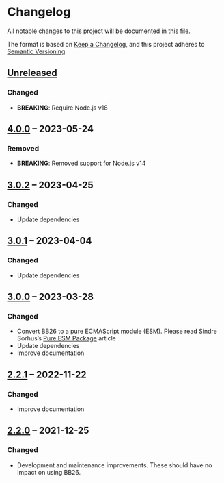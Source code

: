# Changelog

All notable changes to this project will be documented in this file.

The format is based on [Keep a Changelog](https://keepachangelog.com/en/1.0.0/),
and this project adheres to [Semantic Versioning](https://semver.org/spec/v2.0.0.html).

## [Unreleased](https://github.com/patrik-csak/BB26/compare/v4.0.0...HEAD)

### Changed

- **BREAKING**: Require Node.js v18

## [4.0.0](https://github.com/patrik-csak/BB26/compare/v3.0.2...v4.0.0) – 2023-05-24

### Removed

- **BREAKING**: Removed support for Node.js v14

## [3.0.2](https://github.com/patrik-csak/BB26/compare/v3.0.1...v3.0.2) – 2023-04-25

### Changed

- Update dependencies

## [3.0.1](https://github.com/patrik-csak/BB26/compare/v3.0.0...v3.0.1) – 2023-04-04

### Changed

- Update dependencies

## [3.0.0](https://github.com/patrik-csak/BB26/compare/v2.2.1...v3.0.0) – 2023-03-28

### Changed

- Convert BB26 to a pure ECMAScript module (ESM). Please read Sindre Sorhus’s [Pure ESM Package](https://gist.github.com/sindresorhus/a39789f98801d908bbc7ff3ecc99d99c) article
- Update dependencies
- Improve documentation

## [2.2.1](https://github.com/patrik-csak/BB26/compare/v2.2.0...v2.2.1) – 2022-11-22

### Changed

- Improve documentation

## [2.2.0](https://github.com/patrik-csak/BB26/compare/v2.1.1...v2.2.0) – 2021-12-25

### Changed

- Development and maintenance improvements. These should have no impact on using BB26.
